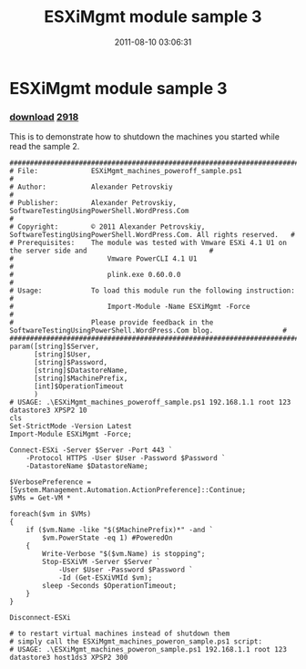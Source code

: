 ﻿---
pid:            2910
parent:         0
children:       2918
poster:         APetrovskiy
title:          ESXiMgmt module sample 3
date:           2011-08-10 03:06:31
description:    This is to demonstrate how to shutdown the machines you started while read the sample 2.
format:         posh
---

# ESXiMgmt module sample 3

### [download](2910.ps1)  [2918](2918.md)

This is to demonstrate how to shutdown the machines you started while read the sample 2.

```posh
#######################################################################################################################
# File:             ESXiMgmt_machines_poweroff_sample.ps1                                                             #
# Author:           Alexander Petrovskiy                                                                              #
# Publisher:        Alexander Petrovskiy, SoftwareTestingUsingPowerShell.WordPress.Com                                #
# Copyright:        © 2011 Alexander Petrovskiy, SoftwareTestingUsingPowerShell.WordPress.Com. All rights reserved.   #
# Prerequisites:    The module was tested with Vmware ESXi 4.1 U1 on the server side and                              #
#                       Vmware PowerCLI 4.1 U1                                                                        #
#                       plink.exe 0.60.0.0                                                                            #
# Usage:            To load this module run the following instruction:                                                #
#                       Import-Module -Name ESXiMgmt -Force                                                           #
#                   Please provide feedback in the SoftwareTestingUsingPowerShell.WordPress.Com blog.                 #
#######################################################################################################################
param([string]$Server,
	  [string]$User,
	  [string]$Password,
	  [string]$DatastoreName,
	  [string]$MachinePrefix,
	  [int]$OperationTimeout
	  )
# USAGE: .\ESXiMgmt_machines_poweroff_sample.ps1 192.168.1.1 root 123 datastore3 XPSP2 10
cls
Set-StrictMode -Version Latest
Import-Module ESXiMgmt -Force;

Connect-ESXi -Server $Server -Port 443 `
	-Protocol HTTPS -User $User -Password $Password `
	-DatastoreName $DatastoreName;

$VerbosePreference = [System.Management.Automation.ActionPreference]::Continue;
$VMs = Get-VM *

foreach($vm in $VMs)
{
	if ($vm.Name -like "$($MachinePrefix)*" -and `
		$vm.PowerState -eq 1) #PoweredOn
	{
		Write-Verbose "$($vm.Name) is stopping";
		Stop-ESXiVM -Server $Server `
			-User $User -Password $Password `
			-Id (Get-ESXiVMId $vm);
		sleep -Seconds $OperationTimeout;
	}
}
		
Disconnect-ESXi

# to restart virtual machines instead of shutdown them
# simply call the ESXiMgmt_machines_poweron_sample.ps1 script:
# USAGE: .\ESXiMgmt_machines_poweron_sample.ps1 192.168.1.1 root 123 datastore3 host1ds3 XPSP2 300

```
